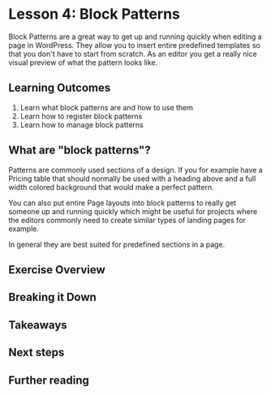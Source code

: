 # Lesson 4: Block Patterns

Block Patterns are a great way to get up and running quickly when editing a page in WordPress. They allow you to insert entire predefined templates so that you don't have to start from scratch. As an editor you get a really nice visual preview of what the pattern looks like.

## Learning Outcomes

1. Learn what block patterns are and how to use them
2. Learn how to register block patterns
3. Learn how to manage block patterns

## What are "block patterns"?

Patterns are commonly used sections of a design. If you for example have a Pricing table that should normally be used with a heading above and a full width colored background that would make a perfect pattern.

You can also put entire Page layouts into block patterns to really get someone up and running quickly which might be useful for projects where the editors commonly need to create similar types of landing pages for example.

In general they are best suited for predefined sections in a page.

## Exercise Overview

## Breaking it Down

## Takeaways

## Next steps

## Further reading
